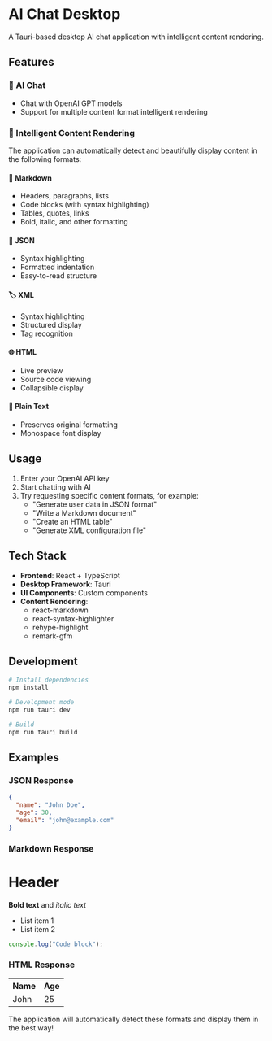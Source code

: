 # AI Chat Desktop

A Tauri-based desktop AI chat application with intelligent content rendering.

## Features

### 🤖 AI Chat
- Chat with OpenAI GPT models
- Support for multiple content format intelligent rendering

### 🎨 Intelligent Content Rendering
The application can automatically detect and beautifully display content in the following formats:

#### 📝 Markdown
- Headers, paragraphs, lists
- Code blocks (with syntax highlighting)
- Tables, quotes, links
- Bold, italic, and other formatting

#### 🔧 JSON
- Syntax highlighting
- Formatted indentation
- Easy-to-read structure

#### 🏷️ XML
- Syntax highlighting
- Structured display
- Tag recognition

#### 🌐 HTML
- Live preview
- Source code viewing
- Collapsible display

#### 📄 Plain Text
- Preserves original formatting
- Monospace font display

## Usage

1. Enter your OpenAI API key
2. Start chatting with AI
3. Try requesting specific content formats, for example:
   - "Generate user data in JSON format"
   - "Write a Markdown document"
   - "Create an HTML table"
   - "Generate XML configuration file"

## Tech Stack

- **Frontend**: React + TypeScript
- **Desktop Framework**: Tauri
- **UI Components**: Custom components
- **Content Rendering**: 
  - react-markdown
  - react-syntax-highlighter
  - rehype-highlight
  - remark-gfm

## Development

```bash
# Install dependencies
npm install

# Development mode
npm run tauri dev

# Build
npm run tauri build
```

## Examples

### JSON Response
```json
{
  "name": "John Doe",
  "age": 30,
  "email": "john@example.com"
}
```

### Markdown Response
# Header
**Bold text** and *italic text*

- List item 1
- List item 2

```javascript
console.log("Code block");
```

### HTML Response
<table>
  <tr><th>Name</th><th>Age</th></tr>
  <tr><td>John</td><td>25</td></tr>
</table>

The application will automatically detect these formats and display them in the best way!
